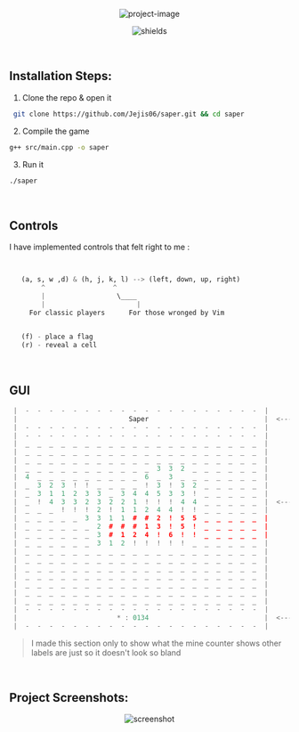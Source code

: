<p align="center"><img src="https://socialify.git.ci/Jejis06/saper/image?description=1&amp;descriptionEditable=Saper%20in%20terminal%20made%20in%20C%2B%2B&amp;font=Source%20Code%20Pro&amp;logo=data%3Aimage%2Fpng%3Bbase64%2CiVBORw0KGgoAAAANSUhEUgAAAO4AAACyCAYAAABFovOuAAAIM0lEQVR4Xu3dwatVVRTH8feMpEh6GAhNLEODBiEoDiQoGkV%2FQhBPooEQhJCjUARBlEYGEgQOInwE%2FQnRKArCgTiQBg2UJIdCYhRlkS9xVtx9n%2Fvcdfc5Z52P03v22nt9f%2Bv79n1evK4eOHBgc8UfBBAYFYFV4o4qL4dF4CEB4hoEBEZIgLgjDM2RESCuGUBghASIO8LQHBkB4poBBEZIgLgjCG3nyv3iKe%2BsbBtBBysrT%2B3dVzzn7zeud%2BphbW1Hcd2Lzz9bfO3KtW777V5%2Fp1jz1sbnnXrouoi4Xck1XEfc2bCJ23AIbVVPgLjE%2FT8BN269R81XEJe4xG2u3eIbEpe4xF3co%2BYViEtc4jbXbvENiUtc4i7ukQoI9E7AX071HoEDIFBPgLj1zKxAoHcCxO09AgdAoJ4AceuZWYFA7wSI23sEDoBAPQHi1jOzAoHeCRC39wgcAIF6AsStZ2YFAr0TIG7vETgAAvUEiFvPzAoEeidA3N4jcAAE6gkQt56ZFQj0ToC4vUfgAAjUExiUuCdP3C12cPbcWn13D1Z8dHi9uO7DyxudalpUT2AZXxZXf4rFVviyuAI%2F4i42WENeTdzYdNy4sTxVKxAgbuxoEDeWp2rEbTIDxG2C2SZu3NgZIG4sT9XcuE1mgLhNMNvEjRs7A4MSN7Y11RDIS4C4ebPVWWICxE0crtbyEiBu3mx1lpgAcROHq7W8BIibN1udJSZA3MThai0vgfTiPnP4lWJ6v1z%2BfhTJvvnGH8VzfvX1k6PoYe3goeI57169MooehnRI4g4pjcJZiDuCkBofkbiNgXfZjrhdqOVeQ9wR5EvcEYTU%2BIjEbQy8y3bE7UIt9xrijiBf4o4gpMZHJG5j4F22I24XarnXDErcU8feKtI%2Bc%2BHLTknsXj9SXHdr41KnmvMW7T12vPjyjQvnO%2B137uyd4roTJ3d2qjlv0Z733i%2B%2BfPPTTzrt98IcLj915NLpIAssWsZ8npwz82fnzDxxFwhy1lLizgZK3NlciFsQ0I1b%2F5PJjTubmRu3MEvLAENc4tYTIG4VM%2BLOxuV33KoxWtrDy5hPb5W9VQ4bWG%2BV3bhVw7SMn2jeKldF8PBh4hK3fmqsQACBLQkM6uOgLU%2FrAQQQeEiAuAYBgRESIO4IQ3NkBIhrBhAYIQHijjA0R0aAuGYAgRESGJS4zx15t4jw50ufFV9bXS2T3759e%2FHFe%2Ff%2BCo%2Fs9AdvF2ue%2FviLTvudOb5eXHfq%2FEanmhbVE9i%2Fvzwv166V56x%2Bp61XEHdrRlVPELcK16geJm4hLjfubDBu3GH4TVziVk0icatwLe1h4hK3ariIW4VraQ8Tl7hVw0XcKlxLe5i4xK0aLuJW4Vraw8RdGlqFEZgGgUF9HDQN5LpEYHECxF2coQoINCdA3ObIbYjA4gSIuzhDFRBoToC4zZHbEIHFCRB3cYYqINCcwKDE%2Fe7vX4sAXn386U5wdu36p7ju9u3HOtVsvejll%2FYUt%2Fzhx5utjzP6%2Feb8Y7KVzZF0R9wRBEXc2JCIG8tzxY07GyhxYweNuLE8iVvgSdzYQSNuLE%2FiEjd4omaXI24wZm%2BVvVUOHqmZ5YgbTJm4xA0eKeK2ALr3fvmjmxvbun10s37kt%2BLRNy7tiG9r3jfXbXb7sOHQ%2Fn3Fc165dn0UPcQfctoVB%2FVxEHFnDyNxpy3prO6JGz0TbtxoourNIEDc6LEgbjRR9Yj7XwJ%2Bxy04sYQfPuyLJeDGjeX54D8unfNhg7%2BciqY92XrEjY6euNFE1Rv6W2UJIYDAoxEY1I37aEf2FAIIENcMIDBCAsQdYWiOjABxzQACIyRA3BGG5sgIENcMIDBCAsQNDu3o0fIX3l282O0L74KPuGW511%2F7s%2FjMN98%2BseV6DyyfAHGDGRM3GKhyMwkQN3gwiBsMVDnitpgB4ragbA83bvAMEDcYqHJu3BYzQNwWlO3hxg2eAeIGA1XOjWsGEMhCwI2bJUl9TIoAcScVt2azECBuliT1MSkCxJ1U3JrNQoC4WZLUx6QIEHdScWs2CwHiZklSH5MiQNxJxa3ZLASImyVJfUyKAHEnFbdmsxAgbpYk9TEpAsSdVNyazUKAuFmS1MekCBB3UnFrNgsB4mZJUh%2BTIkDcScWt2SwEiJslSX1MigBxJxW3ZrMQIG6WJPUxKQLEnVTcms1CgLhZkpxgH6tzet5MzoO4yQPO3B5xM6ert7QEiJs2Wo1lJkDczOnqLS0B4qaNVmOZCRA3c7p6S0uAuGmj1RgCOQn4OChnrrpKToC4yQPWXk4CxM2Zq66SEyBu8oC1l5MAcXPmqqvkBIibPGDt5SRA3Jy5Dq6rq1c3imc6eHC9%2BNqUP6udFyJxBzfiOQ9E3NhciRvLU7UCAeLGjgZxY3mqRtwmM0DcJpht4saNnQHixvJUzY3bZAaI2wSzTdy4sTNA3FieqiHQhABxm2C2CQKxBIgby1M1BJoQIG4TzDZBIJYAcWN5qoZAEwLEbYLZJgjEEiBuLE%2FVEGhCgLhNMNsEgVgCxI3lqRoCTQgQtwlmmyAQS4C4sTxVQ6AJAeI2wWwTBGIJEDeWp2oINCFA3CaYbYJALAHixvJUDYEmBIjbBLNNEIglQNxYnqoh0IQAcZtgtgkCsQSIG8tTNQSaECBuE8w2QSCWAHFjeaqGQBMCxG2C2SbzCPj%2Fgerng7j1zKwIJkDceqDErWdmRTAB4tYDJW49MyuCCRC3Hihx65lZEUyAuPVAiVvPzIpgAsStB0rcemZWBBMgbj1Q4tYzswKB3gkQt%2FcIHACBegLErWdmBQK9E%2FgXRa3%2BZOhX62EAAAAASUVORK5CYII%3D&amp;name=1&amp;owner=1&amp;pattern=Solid&amp;theme=Dark" alt="project-image"></p>

<p align="center"><img src="https://img.shields.io/github/stars/Jejis06/saper?style=for-the-badge" alt="shields"></p>

<br>



##  Installation Steps:

1. Clone the repo &amp; open it


```bash
 git clone https://github.com/Jejis06/saper.git && cd saper
```

2. Compile the game

```bash
g++ src/main.cpp -o saper
```

3. Run it

```bash
./saper
```

<br>

## Controls

 I have implemented controls that felt right to me : 
 ```python
    

    (a, s, w ,d) & (h, j, k, l) --> (left, down, up, right)
         ^                 ^
         |                  \____
         |                       |
      For classic players      For those wronged by Vim

   
    (f) - place a flag  
    (r) - reveal a cell
 ```

<br>

## GUI

```c++
 |  -  -  -  -  -  -  -  -  -  -  -  -  -  -  -  -  -  -  -  -  | 
 |                            Saper                             |  <----  Title screen
 |  -  -  -  -  -  -  -  -  -  -  -  -  -  -  -  -  -  -  -  -  | 
 |  -  -  -  -  -  -  -  -  -  -  -  -  -  -  -  -  -  -  -  -  | 
 |  _  _  _  _  _  _  _  _  _  _  _  _  _  _  _  _  _  _  _  _  | 
 |  _  _  _  _  _  _  _  _  _  _  _  _  _  _  _  _  _  _  _  _  | 
 |  _  _  _  _  _  _  _  _  _  _  _  _  _  _  _  _  _  _  _  _  | 
 |  _  _  _  _  _  _  _  _  _  _  _  3  3  2  _  _  _  _  _  _  | 
 |  4  _  _  _  _  _  _  _  _  _  6  _  3  _  _  _  _  _  _  _  | 
 |  _  3  2  3  !  !  _  _  _  _  !  3  !  3  2  _  _  _  _  _  | 
 |  _  3  1  1  2  3  3  _  3  4  4  5  3  3  !  _  _  _  _  _  | 
 |  _  !  4  3  3  2  3  2  2  1  !  !  !  4  4  _  _  _  _  _  |  <---- Game Screen
 |  _  _  _  !  !  !  2  !  1  1  2  4  4  !  !  _  _  _  _  _  | 
 |  _  _  _  _  _  3  3  1  1  #  #  2  !  5  5  _  _  _  _  _  | 
 |  _  _  _  _  _  _  2  #  #  #  1  3  !  5  !  _  _  _  _  _  | 
 |  _  _  _  _  _  _  3  #  1  2  4  !  6  !  !  _  _  _  _  _  | 
 |  _  _  _  _  _  _  3  1  2  !  !  !  !  !  _  _  _  _  _  _  | 
 |  _  _  _  _  _  _  _  _  _  _  _  _  _  _  _  _  _  _  _  _  | 
 |  _  _  _  _  _  _  _  _  _  _  _  _  _  _  _  _  _  _  _  _  | 
 |  _  _  _  _  _  _  _  _  _  _  _  _  _  _  _  _  _  _  _  _  | 
 |  _  _  _  _  _  _  _  _  _  _  _  _  _  _  _  _  _  _  _  _  | 
 |  _  _  _  _  _  _  _  _  _  _  _  _  _  _  _  _  _  _  _  _  | 
 |  _  _  _  _  _  _  _  _  _  _  _  _  _  _  _  _  _  _  _  _  | 
 |  _  _  _  _  _  _  _  _  _  _  _  _  _  _  _  _  _  _  _  _  | 
 |  -  -  -  -  -  -  -  -  -  -  -  -  -  -  -  -  -  -  -  -  | 
 |                         * : 0134                             |  <---- Mines left
 |  -  -  -  -  -  -  -  -  -  -  -  -  -  -  -  -  -  -  -  -  | 
```

> I made this section only to show what the mine counter shows other labels are just so it doesn't look so bland

<br>

## Project Screenshots:

<p align="center"><img src="./images/big.png" alt="screenshot"></p>